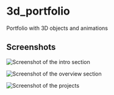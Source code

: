 # 3d_portfolio
Portfolio with 3D objects and animations

## Screenshots

![Screenshot of the intro section](https://i.ibb.co/FXF4J9k/Screenshot-from-2023-05-20-20-29-26.png "Screenshot 1")

![Screenshot of the overview section](https://i.ibb.co/NL0qR8L/Screenshot-from-2023-05-20-20-29-13.png "Screenshot 2")

![Screenshot of the projects](https://i.ibb.co/tm67fKP/Screenshot-from-2023-05-20-20-28-47.png "Screenshot 3")
